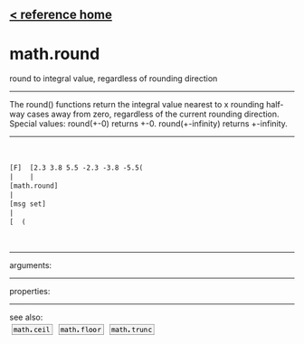 [< reference home](index.html)
---

# math.round


round to integral value, regardless of rounding direction

---

The round() functions return the integral value nearest to x rounding half-way
            cases away from zero, regardless of the current rounding direction.
Special values:
round(+-0) returns +-0.
round(+-infinity) returns +-infinity.
<br>


---


```


[F]  [2.3 3.8 5.5 -2.3 -3.8 -5.5(
|    |
[math.round]
|
[msg set]
|
[  (

            
```

---
arguments:


---
properties:


---
see also:<br>
[![math.ceil](img/object_math.ceil.png)](math.ceil.html)
[![math.floor](img/object_math.floor.png)](math.floor.html)
[![math.trunc](img/object_math.trunc.png)](math.trunc.html)
